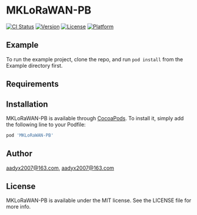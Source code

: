 # MKLoRaWAN-PB

[![CI Status](https://img.shields.io/travis/aadyx2007@163.com/MKLoRaWAN-PB.svg?style=flat)](https://travis-ci.org/aadyx2007@163.com/MKLoRaWAN-PB)
[![Version](https://img.shields.io/cocoapods/v/MKLoRaWAN-PB.svg?style=flat)](https://cocoapods.org/pods/MKLoRaWAN-PB)
[![License](https://img.shields.io/cocoapods/l/MKLoRaWAN-PB.svg?style=flat)](https://cocoapods.org/pods/MKLoRaWAN-PB)
[![Platform](https://img.shields.io/cocoapods/p/MKLoRaWAN-PB.svg?style=flat)](https://cocoapods.org/pods/MKLoRaWAN-PB)

## Example

To run the example project, clone the repo, and run `pod install` from the Example directory first.

## Requirements

## Installation

MKLoRaWAN-PB is available through [CocoaPods](https://cocoapods.org). To install
it, simply add the following line to your Podfile:

```ruby
pod 'MKLoRaWAN-PB'
```

## Author

aadyx2007@163.com, aadyx2007@163.com

## License

MKLoRaWAN-PB is available under the MIT license. See the LICENSE file for more info.
